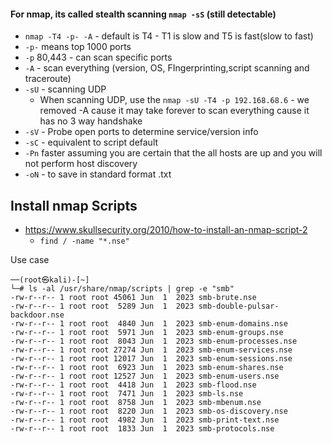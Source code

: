 
#### For nmap, its called stealth scanning `nmap -sS` (still detectable)
- `nmap -T4 -p- -A` - default is T4 - T1 is slow and T5 is fast(slow to fast)
- `-p-` means top 1000 ports
- `-p` 80,443 - can scan specific ports
- `-A` - scan everything (version, OS, FIngerprinting,script scanning and traceroute)
- `-sU` - scanning UDP
	- When scanning UDP, use the `nmap -sU -T4 -p 192.168.68.6` - we removed -A cause it may take forever to scan everything cause it has no 3 way handshake
- `-sV` - Probe open ports to determine service/version info
- `-sC` - equivalent to script default
- `-Pn` faster assuming you are certain that the all hosts are up and you will not perform host discovery
- `-oN` - to save in standard format .txt

## Install nmap Scripts

- https://www.skullsecurity.org/2010/how-to-install-an-nmap-script-2
	- `find / -name "*.nse"`

Use case

```
──(root㉿kali)-[~]
└─# ls -al /usr/share/nmap/scripts | grep -e "smb"
-rw-r--r-- 1 root root 45061 Jun  1  2023 smb-brute.nse
-rw-r--r-- 1 root root  5289 Jun  1  2023 smb-double-pulsar-backdoor.nse
-rw-r--r-- 1 root root  4840 Jun  1  2023 smb-enum-domains.nse
-rw-r--r-- 1 root root  5971 Jun  1  2023 smb-enum-groups.nse
-rw-r--r-- 1 root root  8043 Jun  1  2023 smb-enum-processes.nse
-rw-r--r-- 1 root root 27274 Jun  1  2023 smb-enum-services.nse
-rw-r--r-- 1 root root 12017 Jun  1  2023 smb-enum-sessions.nse
-rw-r--r-- 1 root root  6923 Jun  1  2023 smb-enum-shares.nse
-rw-r--r-- 1 root root 12527 Jun  1  2023 smb-enum-users.nse
-rw-r--r-- 1 root root  4418 Jun  1  2023 smb-flood.nse
-rw-r--r-- 1 root root  7471 Jun  1  2023 smb-ls.nse
-rw-r--r-- 1 root root  8758 Jun  1  2023 smb-mbenum.nse
-rw-r--r-- 1 root root  8220 Jun  1  2023 smb-os-discovery.nse
-rw-r--r-- 1 root root  4982 Jun  1  2023 smb-print-text.nse
-rw-r--r-- 1 root root  1833 Jun  1  2023 smb-protocols.nse

```


